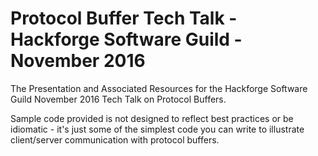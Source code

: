 # Protocol Buffer Tech Talk - Hackforge Software Guild - November 2016
The Presentation and Associated Resources for the Hackforge Software Guild November 2016 Tech Talk on Protocol Buffers.

Sample code provided is not designed to reflect best practices or be idiomatic - it's just some of the simplest code you can write to illustrate client/server communication with protocol buffers.


